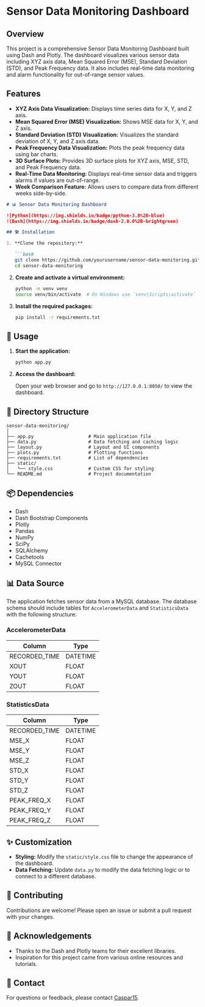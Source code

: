 # Sensor Data Monitoring Dashboard

## Overview

This project is a comprehensive Sensor Data Monitoring Dashboard built using Dash and Plotly. The dashboard visualizes various sensor data including XYZ axis data, Mean Squared Error (MSE), Standard Deviation (STD), and Peak Frequency data. It also includes real-time data monitoring and alarm functionality for out-of-range sensor values.

## Features

- **XYZ Axis Data Visualization:** Displays time series data for X, Y, and Z axis.
- **Mean Squared Error (MSE) Visualization:** Shows MSE data for X, Y, and Z axis.
- **Standard Deviation (STD) Visualization:** Visualizes the standard deviation of X, Y, and Z axis data.
- **Peak Frequency Data Visualization:** Plots the peak frequency data using bar charts.
- **3D Surface Plots:** Provides 3D surface plots for XYZ axis, MSE, STD, and Peak Frequency data.
- **Real-Time Data Monitoring:** Displays real-time sensor data and triggers alarms if values are out-of-range.
- **Week Comparison Feature:** Allows users to compare data from different weeks side-by-side.

```markdown
# 📊 Sensor Data Monitoring Dashboard

![Python](https://img.shields.io/badge/python-3.8%2B-blue)
![Dash](https://img.shields.io/badge/dash-2.0.0%2B-brightgreen)

## 🛠️ Installation

1. **Clone the repository:**

   ```bash
   git clone https://github.com/yourusername/sensor-data-monitoring.git
   cd sensor-data-monitoring
   ```

2. **Create and activate a virtual environment:**

   ```bash
   python -m venv venv 
   source venv/bin/activate  # On Windows use `venv\Scripts\activate`
   ```

3. **Install the required packages:**

   ```bash
   pip install -r requirements.txt
   ```

## 🚀 Usage

1. **Start the application:**

   ```bash
   python app.py
   ```

2. **Access the dashboard:**

   Open your web browser and go to `http://127.0.0.1:8050/` to view the dashboard.

## 📁 Directory Structure

```plaintext
sensor-data-monitoring/
│
├── app.py                    # Main application file
├── data.py                   # Data fetching and caching logic
├── layout.py                 # Layout and UI components
├── plots.py                  # Plotting functions
├── requirements.txt          # List of dependencies
├── static/
│   └── style.css             # Custom CSS for styling
└── README.md                 # Project documentation
```

## 📦 Dependencies

- Dash
- Dash Bootstrap Components
- Plotly
- Pandas
- NumPy
- SciPy
- SQLAlchemy
- Cachetools
- MySQL Connector

## 📊 Data Source

The application fetches sensor data from a MySQL database. The database schema should include tables for `AccelerometerData` and `StatisticsData` with the following structure:

### AccelerometerData

| Column         | Type     |
|----------------|----------|
| RECORDED_TIME  | DATETIME |
| XOUT           | FLOAT    |
| YOUT           | FLOAT    |
| ZOUT           | FLOAT    |

### StatisticsData

| Column         | Type     |
|----------------|----------|
| RECORDED_TIME  | DATETIME |
| MSE_X          | FLOAT    |
| MSE_Y          | FLOAT    |
| MSE_Z          | FLOAT    |
| STD_X          | FLOAT    |
| STD_Y          | FLOAT    |
| STD_Z          | FLOAT    |
| PEAK_FREQ_X    | FLOAT    |
| PEAK_FREQ_Y    | FLOAT    |
| PEAK_FREQ_Z    | FLOAT    |

## ✨ Customization

- **Styling:** Modify the `static/style.css` file to change the appearance of the dashboard.
- **Data Fetching:** Update `data.py` to modify the data fetching logic or to connect to a different database.

## 🤝 Contributing

Contributions are welcome! Please open an issue or submit a pull request with your changes.

## 💬 Acknowledgements

- Thanks to the Dash and Plotly teams for their excellent libraries.
- Inspiration for this project came from various online resources and tutorials.

## 📧 Contact

For questions or feedback, please contact [Caspar15](mailto:caspar9202166422@gmail.com).
